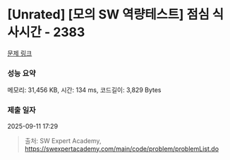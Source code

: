 # [Unrated] [모의 SW 역량테스트] 점심 식사시간 - 2383 

[문제 링크](https://swexpertacademy.com/main/code/problem/problemDetail.do?contestProbId=AV5-BEE6AK0DFAVl) 

### 성능 요약

메모리: 31,456 KB, 시간: 134 ms, 코드길이: 3,829 Bytes

### 제출 일자

2025-09-11 17:29



> 출처: SW Expert Academy, https://swexpertacademy.com/main/code/problem/problemList.do